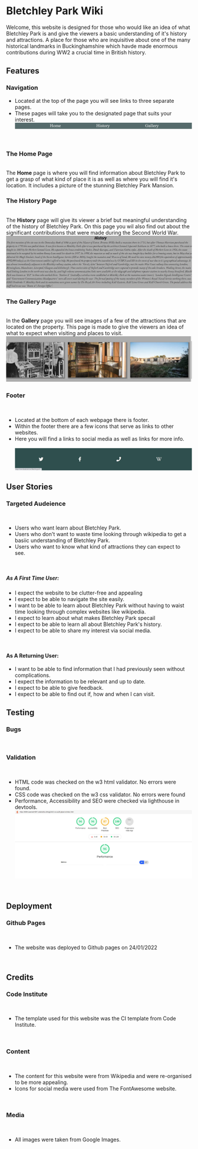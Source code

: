 # Bletchley Park Wiki
Welcome, this website is designed for those who would like an idea of what Bletchley Park is and give the viewers a basic understanding of it's history and attractions. A place for those who are inquisitive about one of the many historical landmarks in Buckinghamshire which havde made enormous contributions during WW2 a crucial time in British history.

## Features

### Navigation

<ul><li>Located at the top of the page you will see links to three separate pages.</li>
<li>These pages will take you to the designated page that suits your interest.<br>
<img src="docs/nav.jpg"></li>
</ul>

<br>

### The Home Page

<br>
The <strong>Home</strong> page is where you will find information about Bletchley Park to get a grasp of what kind of place it is as well as where you will find it's location. It includes a picture of the stunning Bletchley Park Mansion.

<br>

### The History Page

<br>
The <strong>History</strong> page will give its viewer a brief but meaningful understanding of the history of Bletchley Park. On this page you wil also find out about the significant contributions that were made during the Second World War.<br>
<img src="docs/history.jpg">


<br>

### The Gallery Page

<br>
In the <strong>Gallery</strong> page you will see images of a few of the attractions that are located on the property. This page is made to give the viewers an idea of what to expect when visiting and places to visit.<br>
<img src="docs/gallery.jpg">

<br>

### Footer
<br>

<ul><li>Located at the bottom of each webpage there is footer.</li>
<li>Within the footer there are a few icons that serve as links to other websites.</li>
<li>Here you will find a links to social media as well as links for more info.</li><br>
<img src="docs/footer.jpg">
</ul>

## User Stories

### Targeted Audeience
<br>

<ul>
<li>Users who want learn about Bletchley Park.</li>
<li>Users who don't want to waste time looking through wikipedia to get a basiic understanding of Bletchley Park.</li>
<li>Users who want to know what kind of attractions they can expect to see.</li>
</ul>
<br>

##### As A First Time User:
<ul>
<li>I expect the website to be clutter-free and appealing</li>
<li>I expect to be able to navigate the site easily.</li>
<li>I want to be able to learn about Bletchley Park without having to waist time looking through complex websites like wikipedia.</li>
<li>I expect to learn about what makes Bletchley Park specail</li>
<li>I expect to be able to learn all about Bletchley Park's history.</li>
<li>I expect to be able to share my interest via social media.</li>
</ul><br>

#### As A Returning User:
<ul>
<li>I want to be able to find information that I had previously seen without complications.</li>
<li>I expect the information to be relevant and up to date.</li>
<li>I expect to be able to give feedback.</li>
<li>I expect to be able to find out if, how and when I can visit.</li>
</ul>

## Testing

### Bugs

<br>

### Validation

<br>

<ul>
<li>HTML code was checked on the w3 html validator. No errors were found.</li>
<li>CSS code was checked on the w3 css validator. No errors were found</li>
<li>Performance, Accessibility and SEO were checked via lighthouse in devtools.<br>
<img src="docs/lighthouse2.jpg"></li>
</ul>

<br>

## Deployment

### Github Pages
<br>

<ul><li>The website was deployed to Github pages on 24/01/2022</li></ul>
<br>

## Credits

### Code Institute
<br>

<ul><li>The template used for this website was the CI template from Code Institute.
</li></ul>
<br>

### Content
<br>

<ul><li>The content for this website were from Wikipedia and were re-organised to be more appealing.</li>
<li>Icons for social media were used from The FontAwesome website.</li></ul>
<br>

 ### Media 
 <br>

<ul><li>All images were taken from Google Images.</li></ul>